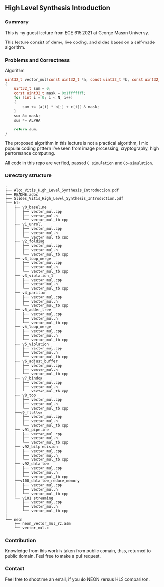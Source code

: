 ## High Level Synthesis Introduction

### Summary

This is my guest lecture from ECE 615 2021 at George Mason Univerisy. 

This lecture consist of demo, live coding, and slides based on a self-made algorithm.


### Problems and Correctness

Algorithm
```c
uint32_t vector_mul(const uint32_t *a, const uint32_t *b, const uint32_t *c)
{
    uint32_t sum = 0;
    const uint32_t mask = 0x1fffffff;
    for (int i = 0; i < N; i++)
    {
        sum += (a[i] * b[i] + c[i]) & mask;
    }
    sum &= mask;
    sum *= ALPHA;

    return sum;
}
```


The proposed algorithm in this lecture is not a practical algorithm, I mix popular coding pattern I've seen from image processing, cryptography, high performance computing. 

All code in this repo are verified, passed `C simulation` and `Co-simulation`. 

### Directory structure

```
.
├── Algo_Vitis_High_Level_Synthesis_Introduction.pdf
├── README.adoc
├── Slides_Vitis_High_Level_Synthesis_Introduction.pdf
├── hls
│   ├── v0_baseline
│   │   ├── vector_mul.cpp
│   │   ├── vector_mul.h
│   │   └── vector_mul_tb.cpp
│   ├── v1_unroll
│   │   ├── vector_mul.cpp
│   │   ├── vector_mul.h
│   │   └── vector_mul_tb.cpp
│   ├── v2_folding
│   │   ├── vector_mul.cpp
│   │   ├── vector_mul.h
│   │   └── vector_mul_tb.cpp
│   ├── v3_loop_merge
│   │   ├── vector_mul.cpp
│   │   ├── vector_mul.h
│   │   └── vector_mul_tb.cpp
│   ├── v3_violation_1
│   │   ├── vector_mul.cpp
│   │   ├── vector_mul.h
│   │   └── vector_mul_tb.cpp
│   ├── v4_parition
│   │   ├── vector_mul.cpp
│   │   ├── vector_mul.h
│   │   └── vector_mul_tb.cpp
│   ├── v5_adder_tree
│   │   ├── vector_mul.cpp
│   │   ├── vector_mul.h
│   │   └── vector_mul_tb.cpp
│   ├── v5_loop_merge
│   │   ├── vector_mul.cpp
│   │   ├── vector_mul.h
│   │   └── vector_mul_tb.cpp
│   ├── v5_violation
│   │   ├── vector_mul.cpp
│   │   ├── vector_mul.h
│   │   └── vector_mul_tb.cpp
│   ├── v6_adjust_buffer
│   │   ├── vector_mul.cpp
│   │   ├── vector_mul.h
│   │   └── vector_mul_tb.cpp
│   ├── v7_bindop
│   │   ├── vector_mul.cpp
│   │   ├── vector_mul.h
│   │   └── vector_mul_tb.cpp
│   ├── v8_top
│   │   ├── vector_mul.cpp
│   │   ├── vector_mul.h
│   │   └── vector_mul_tb.cpp
│   ├──v9_flatten
│   │   ├── vector_mul.cpp
│   │   ├── vector_mul.h
│   │   └── vector_mul_tb.cpp
│   ├── v91_pipeline
│   │   ├── vector_mul.cpp
│   │   ├── vector_mul.h
│   │   └── vector_mul_tb.cpp
│   ├── v92_bitprecision
│   │   ├── vector_mul.cpp
│   │   ├── vector_mul.h
│   │   └── vector_mul_tb.cpp
│   ├── v92_dataflow
│   │   ├── vector_mul.cpp
│   │   ├── vector_mul.h
│   │   └── vector_mul_tb.cpp
│   ├──v100_dataflow_reduce_memory
│   │   ├── vector_mul.cpp
│   │   ├── vector_mul.h
│   │   └── vector_mul_tb.cpp
│   └── v101_streaming
│       ├── vector_mul.cpp
│       ├── vector_mul.h
│       └── vector_mul_tb.cpp
|
└── neon
    ├── neon_vector_mul_r2.asm
    └── vector_mul.c
```

### Contribution

Knowledge from this work is taken from public domain, thus, returned to public domain. Feel free to make a pull request. 


### Contact 

Feel free to shoot me an email, if you do NEON versus HLS comparison. 

